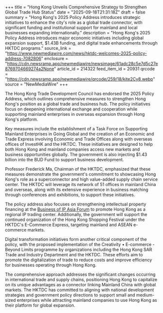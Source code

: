 +++
title = "Hong Kong Unveils Comprehensive Strategy to Strengthen Global Trade Hub Status"
date = "2025-09-18T21:31:18Z"
draft = false
summary = "Hong Kong's 2025 Policy Address introduces strategic initiatives to enhance the city's role as a global trade connector, with significant funding and institutional support for mainland and local businesses expanding internationally."
description = "Hong Kong's 2025 Policy Address introduces major economic initiatives including global expansion support, $1.43B funding, and digital trade enhancements through HKTDC programs."
source_link = "https://www.newmediawire.com/news/hktdc-welcomes-2025-policy-address-7082806"
enclosure = "https://cdn.newsramp.app/newmediawire/newsimage/61adc28c5e7d5c27e8769704669274a2None"
article_id = 214322
feed_item_id = 20931
qrcode = "https://cdn.newsramp.app/newmediawire/qrcode/259/18/kite2Cy8.webp"
source = "NewMediaWire"
+++

<p>The Hong Kong Trade Development Council has endorsed the 2025 Policy Address, which outlines comprehensive measures to strengthen Hong Kong's position as a global trade and business hub. The policy initiatives focus on deepening international exchange and cooperation while supporting mainland enterprises in overseas expansion through Hong Kong's platform.</p><p>Key measures include the establishment of a Task Force on Supporting Mainland Enterprises in Going Global and the creation of an Economic and Trade Express involving Economic and Trade Offices along with overseas offices of InvestHK and the HKTDC. These initiatives are designed to help both Hong Kong and mainland companies access new markets and business opportunities globally. The government is also injecting $1.43 billion into the BUD Fund to support business development.</p><p>Professor Frederick Ma, Chairman of the HKTDC, emphasized that these measures demonstrate the government's commitment to showcasing Hong Kong's role as a superconnector and high value-added supply chain service center. The HKTDC will leverage its network of 51 offices in mainland China and overseas, along with its extensive experience in business matching through conferences and exhibitions, to support these initiatives.</p><p>The policy address also focuses on strengthening intellectual property financing at the <a href="https://www.bipaforum.com" rel="nofollow" target="_blank">Business of IP Asia Forum</a> to promote Hong Kong as a regional IP trading center. Additionally, the government will support the continued organization of the Hong Kong Shopping Festival under the HKTDC's E-Commerce Express, targeting mainland and ASEAN e-commerce markets.</p><p>Digital transformation initiatives form another critical component of the policy, with the proposed implementation of the Creativity • E-commerce - Beyond Limits programme by organizations including the Hong Kong SAR Trade and Industry Department and the HKTDC. These efforts aim to promote the digitalization of trade to reduce costs and improve efficiency for businesses operating through Hong Kong.</p><p>The comprehensive approach addresses the significant changes occurring in international trade and supply chains, positioning Hong Kong to capitalize on its unique advantages as a connector linking Mainland China with global markets. The HKTDC has committed to aligning with national development strategies and government policy directions to support small and medium-sized enterprises while attracting mainland companies to use Hong Kong as their platform for global expansion.</p>